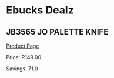 
# Ebucks Dealz
## JB3565 JO PALETTE KNIFE
[Product Page](https://www.ebucks.com/web/shop/productSelected.do?prodId=1158485270&catId=714962196)

Price: R149.00

Savings: 71.0


	